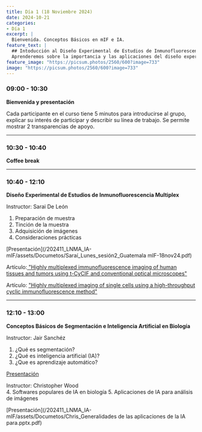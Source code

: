 ```yaml
---
title: Día 1 (18 Noviembre 2024)
date: 2024-10-21
categories:
- Día 1
excerpt: |
  Bienvenida. Conceptos Básicos en mIF e IA.
feature_text: |
  ## Intoducción al Diseño Experimental de Estudios de Inmunofluorescencia Multiplex e Inteligencia Artificial
  Aprenderemos sobre la importancia y las aplicaciones del diseño experimental en la investigación biomédica. 
feature_image: "https://picsum.photos/2560/600?image=733"
image: "https://picsum.photos/2560/600?image=733"
---
```


### 09:00 - 10:30  
**Bienvenida y presentación**

Cada participante en el curso tiene 5 minutos para introducirse al grupo, explicar su interés de participar y describir su línea de trabajo. Se permite mostrar 2 transparencias de apoyo.

---

### 10:30 - 10:40  
**Coffee break**

---

### 10:40 - 12:10
**Diseño Experimental de Estudios de Inmunofluorescencia Multiplex**

Instructor: Sarai De León

1. Preparación de muestra
2. Tinción de la muestra
3. Adquisición de imágenes
4. Consideraciones prácticas

[Presentación](/202411_LNMA_IA-mIF/assets/Documetos/Saraí_Lunes_sesión2_Guatemala mIF-18nov24.pdf)

Artículo:[ "Highly multiplexed immunofluorescence imaging of human tissues and tumors using t-CyCIF and conventional optical microscopes"](https://pmc.ncbi.nlm.nih.gov/articles/PMC6075866/)

Artículo: [ "Highly multiplexed imaging of single cells using a high-throughput cyclic immunofluorescence method"](https://www.nature.com/articles/ncomms9390)
   
---

### 12:10 - 13:00
**Conceptos Básicos de Segmentación e Inteligencia Artificial en Biología**

Instructor: Jair Sanchéz

1. ¿Qué es segmentación?
2. ¿Qué es inteligencia artificial (IA)?
3. ¿Que es aprendizaje automático?

[Presentación](/202411_LNMA_IA-mIF/assets/Documetos/Jair_Lunes_Conceptos_BásicosIA.pdf)

Instructor: Christopher Wood   
4. Softwares populares de IA en biología
5. Aplicaciones de IA para análisis de imágenes

[Presentación](/202411_LNMA_IA-mIF/assets/Documetos/Chris_Generalidades de las aplicaciones de la IA para.pptx.pdf)
